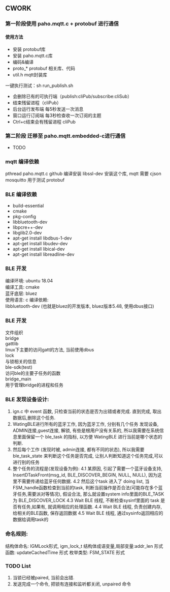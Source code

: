 ## CWORK

### 第一阶段使用 paho.mqtt.c + protobuf 进行通信

#### 使用方法
- 安装 protobuf库
- 安装 paho.mqtt.c库
- 编码&编译
- proto_*  protobuf 相关库、代码
- util.h mqtt封装库

一键执行测试：sh run_publish.sh

* 会删除已有的可执行端（publish:cliPub/subscribe:cliSub）
* 结束残留进程（cliPub）
* 后台运行发布端 每5秒发送一次消息
* 窗口运行订阅端 每3秒检查收一次订阅的主题
* Ctrl+c结束会有残留进程 cliPub

### 第二阶段 迁移至 paho.mqtt.embedded-c进行通信
- TODO


### mqtt 编译依赖
pthread
paho.mqtt.c github 编译安装
libssl-dev 安装这个库, mqtt 需要
cjson
mosquitto 用于测试
protobuf

### BLE 编译依赖
* build-essential  
* cmake  
* pkg-config  
* libbluetooth-dev  
* libpcre++-dev  
* libglib2.0-dev  
* apt-get install libdbus-1-dev  
* apt-get install libudev-dev  
* apt-get install libical-dev  
* apt-get install libreadline-dev  

### BLE 开发
编译环境: ubuntu 18.04  
编译工具: cmake  
蓝牙底层: bluez  
使用语言: c
编译依赖:  
  libbluetooth-dev (也就是bluez的开发版本, bluez版本5.48, 使用dbus接口)   

### BLE 开发   
文件组织  
bridge  
  gattlib  
    linux下主要的访问gatt的方法, 当前使用dbus  
  lock  
    与锁相关的信息  
  ble-sdk(test)  
    访问ble的主要子任务的函数  
  bridge_main  
    用于管理bridge的进程和任务  

### BLE 发现设备设计:  
  1. ign.c 中 event 函数, 只检查当前的状态是否为出错或者完成. 直到完成, 取出数据后,删除这个任务.   
  2. WatingBLE进行所有的蓝牙工作, 因为蓝牙工作, 分别有几个任务 发现设备, ADMIN连接,guest连接, 解锁, 有些是根用户没有关系的, 所以我需要在系统信息里面保留一个 ble_task 的指标, 以方便 WatingBLE 进行当前是哪个状态的判断.  
  3. 然后每个工作 (发现时被, admin连接, 都有不同的状态), 所以我需要 ble_task_state 来判断这个任务是否完成, 让别人判断知道这个任务完成,可以进行别的任务  
  4. 整个任务的流程是(发现设备为例): 
    4.1  某原因, 引起了需要一个蓝牙设备支持, InsertDTaskFront(msg_id, BLE_DISCOVER_BEGIN, NULL, NULL), 因为这里不需要传递给蓝牙任何数据.
    4.2  然后这个task 进入了 doing list, 当FSM_handle函数检查到当前的task, 判断当前操作是否合法(可能存在多个蓝牙任务,需要派对等情况), 假设合法, 那么就设置system info里面的BLE_TASK 为 BLE_DISCOVER_LOCK
    4.3 Wait BLE 线程, 不断检查sysinf里面的 task 是否有任务,如果有, 就调用相应的处理函数.
    4.4 Wait BLE 线程, 负责创建内存, 给相关的BLE函数, 保存返回数据
    4.5 Wait BLE 线程, 通过sysinfo返回相应的数据给调用task的 



### 命名规则:
  结构体命名: IGMLock形式, igm_lock_t
  结构体成语变量,局部变量:addr_len 形式
  函数: updateCachedTime 形式
  枚举类型: FSM_STATE 形式
  
### TODO List
1. 当锁已经被paired, 当前会出错.
2. 发送完成一个命令, 把锁有连接和监听都关闭, unpaired 命令


